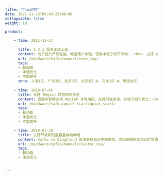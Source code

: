 ```yaml
---
title: "产品动态"
date: 2021-11-23T00:40:25+09:00
collapsible: false
weight: 10

product:

    - time: 2021-11-23
  
      title: 2.3.1 版本正式上线
      content: 为了提升产品性能，增强用户体验，该版本做了如下改动： <br>- 支持 e3 类型计算实例。<br>- 优化 Kafka 健康检查逻辑。<br>- 提升了高负载场景下 Kafka 的稳定性。<br>- 支持在线查看 Kafka Manager 日志。    
      url: /middware/kafka/manual/view_log/  
      tags:
      - 新规格
      - 体验优化
      - 性能提升
      zone: 上海1区、广东2区、北京3区、北京3区-A、亚太2区-A、雅加达区
    
    - time: 2019-07-06
      title: 支持 Region 跨可用区多活
      content: 该版本新增支持 Region 多可用区，支持同城多活，并做了如下优化：<br>- 优化健康检查，防止 JVM 假阴性。 <br>- 加强集群操作稳定性。 <br>- 关闭 OpenSSH 服务提高安全性。<br>- 优化数据清理参数，节省硬盘空间。<br>- 最大文件打开数 Max Open Files 增加到 500000。<br>- 开启 JVM Heap Dump 及新增日志文件查看器以更高效定位问题。 
      url: /middware/kafka/quick-start/quick_start/
      tags:
      - 新功能
      - 体验优化
      - 性能提升

    - time: 2019-03-30
      title: 支持节点和磁盘容量自动伸缩
      content: Kafka on QingCloud 新增支持自动伸缩框架，实现根据规则自动扩容磁盘和新增节点功能。
      url: /middware/kafka/manual/cluster_use/
      tags:
      - 新功能
      - 体验优化


---
```


